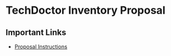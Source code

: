 # TechDoctor Inventory Proposal



## Important Links
- [Proposal Instructions](https://make-school-courses.github.io/BEW-1.2-Authentication-and-Associations/#/Projects/proposal)